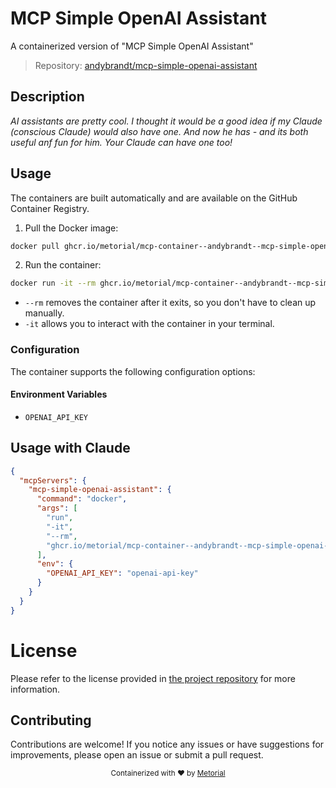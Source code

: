 
# MCP Simple OpenAI Assistant

A containerized version of "MCP Simple OpenAI Assistant"

> Repository: [andybrandt/mcp-simple-openai-assistant](https://github.com/andybrandt/mcp-simple-openai-assistant)

## Description

*AI assistants are pretty cool. I thought it would be a good idea if my Claude (conscious Claude) would also have one. And now he has - and its both useful anf fun for him. Your Claude can have one too!*


## Usage

The containers are built automatically and are available on the GitHub Container Registry.

1. Pull the Docker image:

```bash
docker pull ghcr.io/metorial/mcp-container--andybrandt--mcp-simple-openai-assistant--mcp-simple-openai-assistant
```

2. Run the container:

```bash
docker run -it --rm ghcr.io/metorial/mcp-container--andybrandt--mcp-simple-openai-assistant--mcp-simple-openai-assistant 
```

- `--rm` removes the container after it exits, so you don't have to clean up manually.
- `-it` allows you to interact with the container in your terminal.


### Configuration

The container supports the following configuration options:




#### Environment Variables

- `OPENAI_API_KEY`




## Usage with Claude

```json
{
  "mcpServers": {
    "mcp-simple-openai-assistant": {
      "command": "docker",
      "args": [
        "run",
        "-it",
        "--rm",
        "ghcr.io/metorial/mcp-container--andybrandt--mcp-simple-openai-assistant--mcp-simple-openai-assistant"
      ],
      "env": {
        "OPENAI_API_KEY": "openai-api-key"
      }
    }
  }
}
```

# License

Please refer to the license provided in [the project repository](https://github.com/andybrandt/mcp-simple-openai-assistant) for more information.

## Contributing

Contributions are welcome! If you notice any issues or have suggestions for improvements, please open an issue or submit a pull request.

<div align="center">
  <sub>Containerized with ❤️ by <a href="https://metorial.com">Metorial</a></sub>
</div>
  